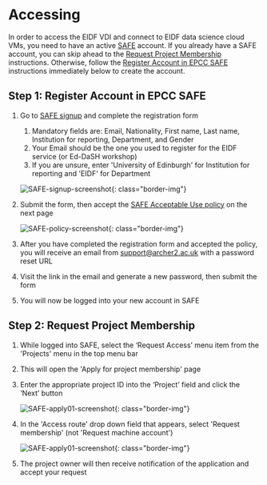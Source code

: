 # Accessing

In order to access the EIDF VDI and connect to EIDF data science cloud VMs, you need to have an active
[SAFE](https://safe.epcc.ed.ac.uk) account. If you already have a SAFE account, you can skip ahead to the
[Request Project Membership](#step-2-request-project-membership) instructions. Otherwise, follow the
[Register Account in EPCC SAFE](#step-1-register-account-in-epcc-safe) instructions immediately below to create the
account.

## Step 1: Register Account in EPCC SAFE

1. Go to [SAFE signup](https://safe.epcc.ed.ac.uk/signup.jsp) and complete the registration form
    1. Mandatory fields are: Email, Nationality, First name, Last name, Institution for reporting, Department, and Gender
    1. Your Email should be the one you used to register for the EIDF service (or Ed-DaSH workshop)
    1. If you are unsure, enter 'University of Edinburgh' for Institution for reporting and 'EIDF' for Department

    ![SAFE-signup-screenshot](/eidf-docs/images/SAFE_website_signup.png){: class="border-img"}

1. Submit the form, then accept the
   [SAFE Acceptable Use policy](https://www.archer2.ac.uk/about/policies/safe_acceptable_use_policy.html) on the next
   page

    ![SAFE-policy-screenshot](/eidf-docs/images/SAFE_acceptable_use.png){: class="border-img"}

1. After you have completed the registration form and accepted the policy, you will receive an email from
   [support@archer2.ac.uk](mailto:support@archer2.ac.uk) with a password reset URL
1. Visit the link in the email and generate a new password, then submit the form
1. You will now be logged into your new account in SAFE

## Step 2: Request Project Membership

1. While logged into SAFE, select the ‘Request Access’ menu item from the 'Projects' menu in the top menu bar
1. This will open the 'Apply for project membership' page
1. Enter the appropriate project ID into the ‘Project’ field and click the ‘Next’ button

    ![SAFE-apply01-screenshot](/eidf-docs/images/SAFE_Apply_Project_01.png){: class="border-img"}

1. In the 'Access route' drop down field that appears, select 'Request membership' (not 'Request machine account')

    ![SAFE-apply01-screenshot](/eidf-docs/images/SAFE_Apply_Project_02.png){: class="border-img"}

1. The project owner will then receive notification of the application and accept your request
